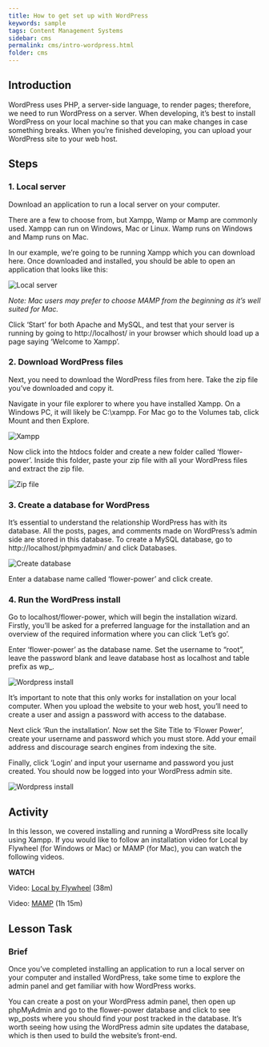```yaml
---
title: How to get set up with WordPress
keywords: sample
tags: Content Management Systems
sidebar: cms
permalink: cms/intro-wordpress.html
folder: cms
---
```

## Introduction 

WordPress uses PHP, a server-side language, to render pages; therefore, we need to run WordPress on a server. When developing, it’s best to install WordPress on your local machine so that you can make changes in case something breaks. When you’re finished developing, you can upload your WordPress site to your web host. 

## Steps 

### 1. Local server 

Download an application to run a local server on your computer. 
 
There are a few to choose from, but Xampp, Wamp or Mamp are commonly used. Xampp can run on Windows, Mac or Linux. Wamp runs on Windows and Mamp runs on Mac. 
 
In our example, we’re going to be running Xampp which you can download here. Once downloaded and installed, you should be able to open an application that looks like this: 

![Local server](../../images/cms/1-2-localserver.jpg)

_Note: Mac users may prefer to choose MAMP from the beginning as it’s well suited for Mac._

Click ‘Start’ for both Apache and MySQL, and test that your server is running by going to http://localhost/ in your browser which should load up a page saying ‘Welcome to Xampp’. 

### 2. Download WordPress files 

Next, you need to download the WordPress files from here. Take the zip file you’ve downloaded and copy it. 
 
Navigate in your file explorer to where you have installed Xampp. On a Windows PC, it will likely be C:\xampp. For Mac go to the Volumes tab, click Mount and then Explore. 

![Xampp](../../images/cms/1-2-download.jpg)

Now click into the htdocs folder and create a new folder called ‘flower-power’. Inside this folder, paste your zip file with all your WordPress files and extract the zip file. 

![Zip file](../../images/cms/1-2-download2.jpg)

### 3. Create a database for WordPress 

It’s essential to understand the relationship WordPress has with its database. All the posts, pages, and comments made on WordPress’s admin side are stored in this database. To create a MySQL database, go to http://localhost/phpmyadmin/ and click Databases. 

![Create database](../../images/cms/1-2-createdatabase.jpg)

Enter a database name called ‘flower-power’ and click create. 

### 4. Run the WordPress install 

Go to localhost/flower-power, which will begin the installation wizard. Firstly, you’ll be asked for a preferred language for the installation and an overview of the required information where you can click ‘Let’s go’. 
 
Enter ‘flower-power’ as the database name. Set the username to “root”, leave the password blank and leave database host as localhost and table prefix as wp_. 

![Wordpress install](../../images/cms/1-2-wordpressinstall.jpg)

It’s important to note that this only works for installation on your local computer. When you upload the website to your web host, you’ll need to create a user and assign a password with access to the database. 
 
Next click ‘Run the installation’. Now set the Site Title to ‘Flower Power’, create your username and password which you must store. Add your email address and discourage search engines from indexing the site. 
 
Finally, click ‘Login’ and input your username and password you just created. You should now be logged into your WordPress admin site. 

![Wordpress install](../../images/cms/1-2-final.jpg)

## Activity 

In this lesson, we covered installing and running a WordPress site locally using Xampp. If you would like to follow an installation video for Local by Flywheel (for Windows or Mac) or MAMP (for Mac), you can watch the following videos. 

**WATCH**

Video: [Local by Flywheel](https://www.linkedin.com/learning/installing-and-running-wordpress-local-by-flywheel/wordpress-on-your-computer-with-local-by-flywheel?u=43268076) (38m)  
 
Video: [MAMP](https://www.linkedin.com/learning/installing-and-running-wordpress-mamp-3/hosting-wordpress-on-your-mac-with-mamp?u=43268076) (1h 15m) 

## Lesson Task 

### Brief 

Once you’ve completed installing an application to run a local server on your computer and installed WordPress, take some time to explore the admin panel and get familiar with how WordPress works. 
 
You can create a post on your WordPress admin panel, then open up phpMyAdmin and go to the flower-power database and click to see wp_posts where you should find your post tracked in the database. It’s worth seeing how using the WordPress admin site updates the database, which is then used to build the website’s front-end. 